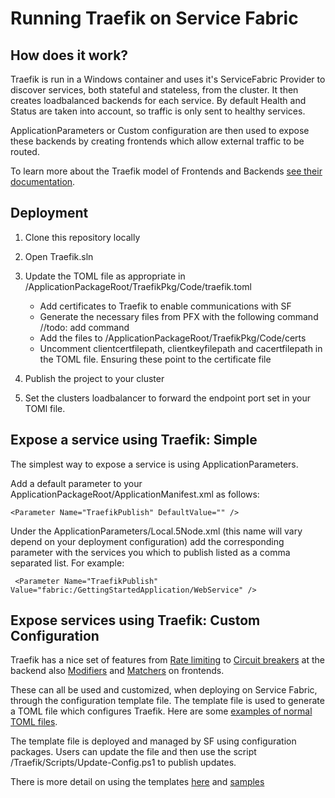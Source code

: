 # Running Traefik on Service Fabric

## How does it work?

Traefik is run in a Windows container and uses it's ServiceFabric Provider to discover services, both stateful and stateless, from the cluster. It then creates loadbalanced backends for each service. By default Health and Status are taken into account, so traffic is only sent to healthy services.

ApplicationParameters or Custom configuration are then used to expose these backends by creating frontends which allow external traffic to be routed. 

To learn more about the Traefik model of Frontends and Backends [see their documentation](https://docs.traefik.io/basics/). 

## Deployment

1. Clone this repository locally
2. Open Traefik.sln
3. Update the TOML file as appropriate in /ApplicationPackageRoot/TraefikPkg/Code/traefik.toml
    
    - Add certificates to Traefik to enable communications with SF
    - Generate the necessary files from PFX with the following command //todo: add command
    - Add the files to /ApplicationPackageRoot/TraefikPkg/Code/certs
    - Uncomment clientcertfilepath, clientkeyfilepath and cacertfilepath in the TOML file. Ensuring these point to the certificate file

4. Publish the project to your cluster
5. Set the clusters loadbalancer to forward the endpoint port set in your TOMl file. 

## Expose a service using Traefik: Simple

The simplest way to expose a service is using ApplicationParameters. 

Add a default parameter to your ApplicationPackageRoot/ApplicationManifest.xml as follows:

```
<Parameter Name="TraefikPublish" DefaultValue="" />
```

Under the ApplicationParameters/Local.5Node.xml (this name will vary depend on your deployment configuration) add the corresponding parameter with the services you which to publish listed as a comma separated list. For example:

```
 <Parameter Name="TraefikPublish" Value="fabric:/GettingStartedApplication/WebService" />
```

## Expose services using Traefik: Custom Configuration

Traefik has a nice set of features from [Rate limiting](https://docs.traefik.io/basics/#backends) to [Circuit breakers](https://docs.traefik.io/basics/#backends) at the backend also [Modifiers](https://docs.traefik.io/basics/#frontends) and [Matchers](https://docs.traefik.io/basics/#matchers) on frontends. 

These can all be used and customized, when deploying on Service Fabric, through the configuration template file. The template file is used to generate a TOML file which configures Traefik. Here are some [examples of normal TOML files](https://docs.traefik.io/user-guide/examples/).

The template file is deployed and managed by SF using configuration packages. Users can update the file and then use the script /Traefik/Scripts/Update-Config.ps1 to publish updates.

There is more detail on using the templates [here](Docs/CustomTemplates.MD) and [samples](Docs/SampleTemplates)


